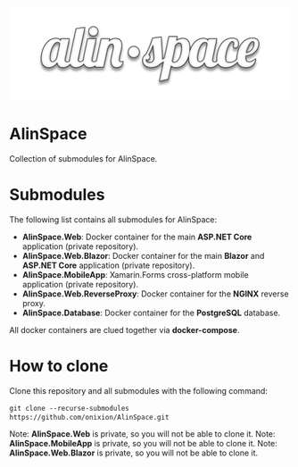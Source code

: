 ![Thumbnail](./assets/thumbnail.png)

# AlinSpace

Collection of submodules for AlinSpace.

# Submodules

The following list contains all submodules for AlinSpace:

- **AlinSpace.Web**: Docker container for the main **ASP.NET Core** application (private repository).
- **AlinSpace.Web.Blazor**: Docker container for the main **Blazor** and **ASP.NET Core** application (private repository).
- **AlinSpace.MobileApp**: Xamarin.Forms cross-platform mobile application (private repository).
- **AlinSpace.Web.ReverseProxy**: Docker container for the **NGINX** reverse proxy.
- **AlinSpace.Database**: Docker container for the **PostgreSQL** database.

All docker containers are clued together via **docker-compose**.

# How to clone

Clone this repository and all submodules with the following command:

```
git clone --recurse-submodules https://github.com/onixion/AlinSpace.git
```

Note: **AlinSpace.Web** is private, so you will not be able to clone it.
Note: **AlinSpace.MobileApp** is private, so you will not be able to clone it.
Note: **AlinSpace.Web.Blazor** is private, so you will not be able to clone it.
